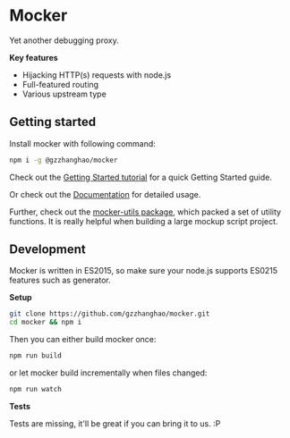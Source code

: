 # Mocker

Yet another debugging proxy.

__Key features__

- Hijacking HTTP(s) requests with node.js
- Full-featured routing
- Various upstream type

## Getting started

Install mocker with following command:

```bash
npm i -g @gzzhanghao/mocker
```

Check out the [Getting Started tutorial](https://github.com/gzzhanghao/mocker/wiki/Getting-started) for a quick Getting Started guide.

Or check out the [Documentation](https://github.com/gzzhanghao/mocker/wiki/Documentation) for detailed usage.

Further, check out the [mocker-utils package](https://github.com/gzzhanghao/mocker-utils), which packed a set of utility functions. It is really helpful when building a large mockup script project.

## Development

Mocker is written in ES2015, so make sure your node.js supports ES0215 features such as generator.

__Setup__

```bash
git clone https://github.com/gzzhanghao/mocker.git
cd mocker && npm i
```

Then you can either build mocker once:

```bash
npm run build
```

or let mocker build incrementally when files changed:

```bash
npm run watch
```

__Tests__

Tests are missing, it'll be great if you can bring it to us. :P
